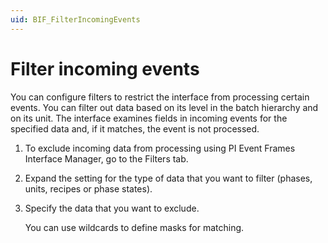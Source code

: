 ```yaml
---
uid: BIF_FilterIncomingEvents
---
```


# Filter incoming events

You can configure filters to restrict the interface from processing certain events. You can filter out data based on its level in the batch hierarchy and on its unit. The interface examines fields in incoming events for the specified data and, if it matches, the event is not processed. 

1. To exclude incoming data from processing using PI Event Frames Interface Manager, go to the Filters tab.

2. Expand the setting for the type of data that you want to filter (phases, units, recipes or phase states).

3. Specify the data that you want to exclude.

    You can use wildcards to define masks for matching.

